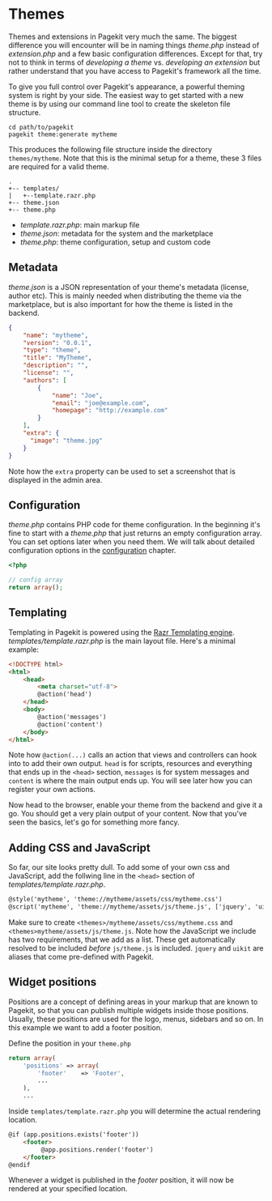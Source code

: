 # Themes

Themes and extensions in Pagekit very much the same. The biggest difference
you will encounter will be in naming things *theme.php* instead of
*extension.php* and a few basic configuration differences. Except for that, try
not to think in terms of *developing a theme* vs. *developing an extension* but
rather understand that you have access to Pagekit's framework all the time.

To give you full control over Pagekit's appearance, a powerful theming system is
right by your side. The easiest way to get started with a new theme is by using
our command line tool to create the skeleton file structure.

```
cd path/to/pagekit
pagekit theme:generate mytheme
```

This produces the following file structure inside the directory `themes/mytheme`. Note that this is the minimal setup for a theme, these 3 files are required for a valid theme.

```
.
+-- templates/
|   +--template.razr.php
+-- theme.json
+-- theme.php
```

- *template.razr.php*: main markup file
- *theme.json*: metadata for the system and the marketplace
- *theme.php*: theme configuration, setup and custom code

## Metadata

*theme.json* is a JSON representation of your theme's metadata (license, author etc). This is mainly needed when distributing the theme via the marketplace, but is also important for how the theme is listed in the backend.

```json
{
    "name": "mytheme",
    "version": "0.0.1",
    "type": "theme",
    "title": "MyTheme",
    "description": "",
    "license": "",
    "authors": [
        {
            "name": "Joe",
            "email": "joe@example.com",
            "homepage": "http://example.com"
        }
    ],
    "extra": {
      "image": "theme.jpg"
    }
}
```

Note how the `extra` property can be used to set a screenshot that is displayed in the admin area.

## Configuration

*theme.php* contains PHP code for theme configuration. In the beginning it's fine to start with a *theme.php* that just returns an empty configuration array. You can set options later when you need them. We will talk about detailed configuration options in the [configuration](configuration.md) chapter.

```php
<?php

// config array
return array();
```

## Templating

Templating in Pagekit is powered using the [Razr Templating engine](https://github.com/pagekit/razr). *templates/template.razr.php* is the main layout file. Here's a minimal example:

```html
<!DOCTYPE html>
<html>
    <head>
        <meta charset="utf-8">
        @action('head')
    </head>
    <body>
        @action('messages')
        @action('content')
    </body>
</html>
```

Note how `@action(...)` calls an action that views and controllers can hook into to add their own output. `head` is for scripts, resources and everything that ends up in the `<head>` section, `messages` is for system messages and `content` is where the main output ends up. You will see later how you can register your own actions.

Now head to the browser, enable your theme from the backend and give it a go. You should get a very plain output of your content. Now that you've seen the basics, let's go for something more fancy.

## Adding CSS and JavaScript

So far, our site looks pretty dull. To add some of your own css and JavaScript, add the follwing line in the `<head>` section of *templates/template.razr.php*.

```html
@style('mytheme', 'theme://mytheme/assets/css/mytheme.css')
@script('mytheme', 'theme://mytheme/assets/js/theme.js', ['jquery', 'uikit'])
```

Make sure to create `<themes>/mytheme/assets/css/mytheme.css` and `<themes>mytheme/assets/js/theme.js`.
Note how the JavaScript we include has two requirements, that we add as a list. These get automatically
resolved to be included *before* `js/theme.js` is included. `jquery` and `uikit` are aliases that
come pre-defined with Pagekit.

## Widget positions

Positions are a concept of defining areas in your markup that are known to Pagekit, so that you can publish multiple widgets inside those positions. Usually, these positions are used for the logo, menus, sidebars and so on. In this example we want to add a footer position.

Define the position in your `theme.php`

```php
return array(
    'positions' => array(
        'footer'    => 'Footer',
        ...
    ),
    ...
```

Inside `templates/template.razr.php` you will determine the actual rendering location.

```html
@if (app.positions.exists('footer'))
    <footer>
         @app.positions.render('footer')
    </footer>
@endif
```

Whenever a widget is published in the *footer* position, it will now be rendered at your specified location.
